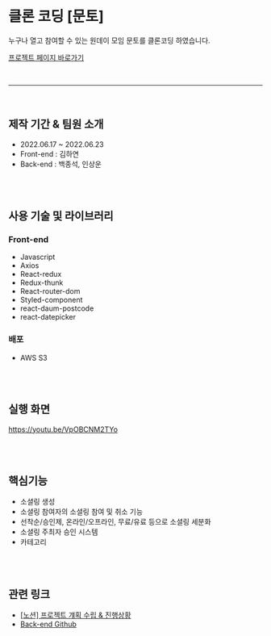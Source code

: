 # 클론 코딩 [문토]

누구나 열고 참여할 수 있는 원데이 모임 문토를 클론코딩 하였습니다.

<a href="http://w6project.s3-website.ap-northeast-2.amazonaws.com/" target="_blank">프로젝트 페이지 바로가기</a>

<br>
<hr>
<br>

## 제작 기간 & 팀원 소개
- 2022.06.17 ~ 2022.06.23
- Front-end : 김하연
- Back-end : 백종석, 인상운
 
 <br>
 <br>
 
## 사용 기술 및 라이브러리
### Front-end
- Javascript
- Axios
- React-redux
- Redux-thunk
- React-router-dom
- Styled-component
- react-daum-postcode
- react-datepicker

### 배포
- AWS S3

 <br>
 <br>
 
## 실행 화면
https://youtu.be/VpOBCNM2TYo

 <br>
 <br>
 
## 핵심기능
- 소셜링 생성
- 소셜링 참여자의 소셜링 참여 및 취소 기능
- 선착순/승인제, 온라인/오프라인, 무료/유료 등으로 소셜링 세분화
- 소셜링 주최자 승인 시스템
- 카테고리 

<br>
<br>

## 관련 링크
- <a href="https://www.notion.so/tukkit/2-8-709e61c4fece42139845a00bf41fd07c" target="_blank"> [노션] 프로젝트 걔획 수립 & 진행상황 </a>
- <a href="https://github.com/MUNTOcloned/BE" target="_blank"> Back-end Github </a>


